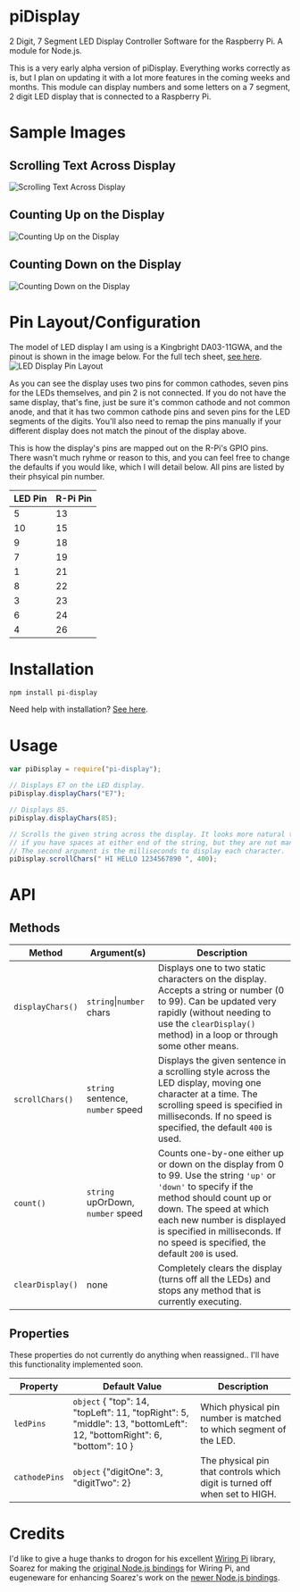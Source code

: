 # piDisplay
2 Digit, 7 Segment LED Display Controller Software for the Raspberry Pi. A module for Node.js.

This is a very early alpha version of piDisplay. Everything works correctly as is, but I plan on updating it with a lot more features in the coming weeks and months. This module can display numbers and some letters on a 7 segment, 2 digit LED display that is connected to a Raspberry Pi.

# Sample Images

## Scrolling Text Across Display
![Scrolling Text Across Display](https://240studios.com/projects/pi-display/hotlink-ok/scroller.gif "Scrolling Text Across Display")

## Counting Up on the Display
![Counting Up on the Display](https://240studios.com/projects/pi-display/hotlink-ok/countup.gif "Counting Up on the Display")

## Counting Down on the Display
![Counting Down on the Display](https://240studios.com/projects/pi-display/hotlink-ok/countdown.gif "Counting Down on the Display")

# Pin Layout/Configuration

The model of LED display I am using is a Kingbright DA03-11GWA, and the pinout is shown in the image below. For the full tech sheet, [see here](http://www.kingbrightusa.com/images/catalog/SPEC/DA03-11GWA.pdf).
![LED Display Pin Layout](https://240studios.com/projects/pi-display/hotlink-ok/pin-layout.png "LED Display Pin Layout")

As you can see the display uses two pins for common cathodes, seven pins for the LEDs themselves, and pin 2 is not connected. If you do not have the same display, that's fine, just be sure it's common cathode and not common anode, and that it has two common cathode pins and seven pins for the LED segments of the digits. You'll also need to remap the pins manually if your different display does not match the pinout of the display above.

This is how the display's pins are mapped out on the R-Pi's GPIO pins. There wasn't much ryhme or reason to this, and you can feel free to change the defaults if you would like, which I will detail below. All pins are listed by their phsyical pin number.

| LED Pin | R-Pi Pin |
| ------- | -------- |
| 5 | 13 |
| 10 | 15 |
| 9 | 18 |
| 7 | 19 |
| 1 | 21 |
| 8 | 22 |
| 3 | 23 |
| 6 | 24 |
| 4 | 26 |

# Installation

```
npm install pi-display
```

Need help with installation? [See here](https://www.npmjs.com/package/pi-display/tutorial).

# Usage

```javascript
var piDisplay = require("pi-display");

// Displays E7 on the LED display.
piDisplay.displayChars("E7");

// Displays 85.
piDisplay.displayChars(85);

// Scrolls the given string across the display. It looks more natural to scroll
// if you have spaces at either end of the string, but they are not mandatory.
// The second argument is the milliseconds to display each character.
piDisplay.scrollChars(" HI HELLO 1234567890 ", 400);
```

# API

## Methods

| Method | Argument(s) | Description |
| ------ | --------- | ----------- |
| `displayChars()` | `string`\|`number` chars | Displays one to two static characters on the display. Accepts a string or number (0 to 99). Can be updated very rapidly (without needing to use the `clearDisplay()` method) in a loop or through some other means. |
| `scrollChars()` | `string` sentence, `number` speed | Displays the given sentence in a scrolling style across the LED display, moving one character at a time. The scrolling speed is specified in milliseconds. If no speed is specified, the default `400` is used. |
| `count()` | `string` upOrDown, `number` speed | Counts one-by-one either up or down on the display from 0 to 99. Use the string `'up'` or `'down'` to specify if the method should count up or down. The speed at which each new number is displayed is specified in milliseconds. If no speed is specified, the default `200` is used. |
| `clearDisplay()` | none | Completely clears the display (turns off all the LEDs) and stops any method that is currently executing. |

## Properties

These properties do not currently do anything when reassigned.. I'll have this functionality implemented soon.

| Property | Default Value | Description |
| -------- | ------------- | ----------- |
| `ledPins` | `object` { "top": 14, "topLeft": 11, "topRight": 5, "middle": 13, "bottomLeft": 12, "bottomRight": 6, "bottom": 10 } | Which physical pin number is matched to which segment of the LED. |
| `cathodePins` | `object` {"digitOne": 3, "digitTwo": 2} | The physical pin that controls which digit is turned off when set to HIGH. |

# Credits

I'd like to give a huge thanks to drogon for his excellent [Wiring Pi](http://wiringpi.com/) library, Soarez for making the [original Node.js bindings](https://github.com/Soarez/node-wiring-pi) for Wiring Pi, and eugeneware for enhancing Soarez's work on the [newer Node.js bindings](https://github.com/eugeneware/wiring-pi).